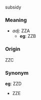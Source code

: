 subsidy
### Meaning
+ _adj_: ZZA
    + __eg__: ZZB

### Origin

ZZC

### Synonym

__eg__: ZZD

+ ZZE


